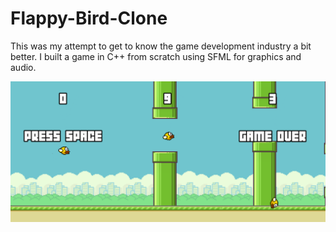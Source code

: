 # Flappy-Bird-Clone

This was my attempt to get to know the game development industry a bit better. I built a game in C++ from scratch using SFML for graphics and audio.

![](preview.png)
